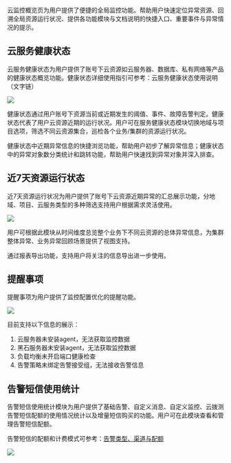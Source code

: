 云监控概览页为用户提供了便捷的全局监控功能。帮助用户快速定位异常资源、回溯全局资源运行状况、提供各功能模块与文档说明的快捷入口、重要事件与异常情况的提示。

## 云服务健康状态

云服务健康状态为用户提供了账号下云资源如云服务器、数据库、私有网络等产品的健康状态概览功能。健康状态详细使用指引可参考：云服务健康状态使用说明（文字链）

![](http://mc.qcloudimg.com/static/img/411be866ecc9c43ae58a9063e2e89442/image.png)

健康状态通过用户账号下资源当前或近期发生的阈值、事件、故障告警判定。健康状态代表了用户云资源近期的运行状况。用户可在服务健康状态模块切换地域与项目选项，筛选不同云资源集合，巡检各个业务/集群的资源运行状况。

健康状态中近期异常信息的快捷浏览功能，帮助用户初步了解异常信息；健康状态中的异常对象数分类统计和跳转功能，帮助用户快速找到异常对象并深入排查。

## 近7天资源运行状态

近7天资源运行状况为用户提供了账号下云资源近期异常的汇总展示功能，分地域、项目、云服务类型的多种筛选支持用户根据需求灵活使用。

![](http://mc.qcloudimg.com/static/img/8561af8c27a356210d1ab79f69ff9a64/image.png)

用户可根据此模块从时间维度总览整个业务下不同云资源的总体异常信息，为集群整体异常、业务异常回顾场景提供了视图支持。

通过报表导出功能，支持用户将关注的信息导出进一步使用。

## 提醒事项

提醒事项为用户提供了监控配置优化的提醒功能。

![](http://mc.qcloudimg.com/static/img/3259ed5bf79a88ed6b3e6088c7f44158/image.png)

目前支持以下信息的展示：

1. 云服务器未安装agent，无法获取监控数据
2. 黑石服务器未安装agent，无法获取监控数据
3. 负载均衡未开启端口健康检查
4. 告警策略未绑定告警接受组，无法接收告警信息

## 告警短信使用统计

告警短信使用统计模块为用户提供了基础告警、自定义消息、自定义监控、云拨测告警短信配额的使用情况统计以及增量短信购买的功能。用户可在此模块查看和管理告警短信配额。

告警短信的配额和计费模式可参考：[告警类型、渠道与配额](http://tce.fsphere.cn/document/product/248/9122)

![](http://mc.qcloudimg.com/static/img/aede43ec27d26488384f6125793d9b10/image.jpg)
